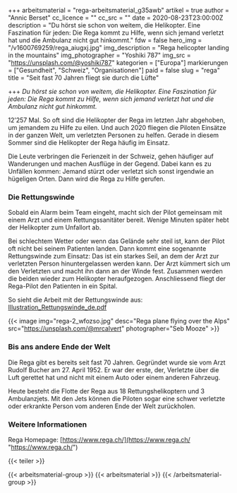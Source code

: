 +++
arbeitsmaterial = "rega-arbeitsmaterial_g35awb"
artikel = true
author = "Annic Berset"
cc_licence = ""
cc_src = ""
date = 2020-08-23T23:00:00Z
description = "Du hörst sie schon von weitem, die Helikopter. Eine Faszination für jeden: Die Rega kommt zu Hilfe, wenn sich jemand verletzt hat und die Ambulanz nicht gut hinkommt."
fdw = false
hero_img = "/v1600769259/rega_aiugxj.jpg"
img_description = "Rega helicopter landing in the mountains"
img_photographer = "Yoshiki 787"
img_src = "https://unsplash.com/@yoshiki787"
kategorien = ["Europa"]
markierungen = ["Gesundheit", "Schweiz", "Organisationen"]
paid = false
slug = "rega"
title = "Seit fast 70 Jahren fliegt sie durch die Lüfte"

+++
_Du hörst sie schon von weitem, die Helikopter. Eine Faszination für jeden: Die Rega kommt zu Hilfe, wenn sich jemand verletzt hat und die Ambulanz nicht gut hinkommt._

12’257 Mal. So oft sind die Helikopter der Rega im letzten Jahr abgehoben, um jemandem zu Hilfe zu eilen. Und auch 2020 fliegen die Piloten Einsätze in der ganzen Welt, um verletzten Personen zu helfen. Gerade in diesem Sommer sind die Helikopter der Rega häufig im Einsatz.

Die Leute verbringen die Ferienzeit in der Schweiz, gehen häufiger auf Wanderungen und machen Ausflüge in der Gegend. Dabei kann es zu Unfällen kommen: Jemand stürzt oder verletzt sich sonst irgendwie an hügeligen Orten. Dann wird die Rega zu Hilfe gerufen.

### Die Rettungswinde

Sobald ein Alarm beim Team eingeht, macht sich der Pilot gemeinsam mit einem Arzt und einem Rettungssanitäter bereit. Wenige Minuten später hebt der Helikopter zum Unfallort ab.

Bei schlechtem Wetter oder wenn das Gelände sehr steil ist, kann der Pilot oft nicht bei seinem Patienten landen. Dann kommt eine sogenannte Rettungswinde zum Einsatz: Das ist ein starkes Seil, an dem der Arzt zur verletzten Person hinuntergelassen werden kann. Der Arzt kümmert sich um den Verletzten und macht ihn dann an der Winde fest. Zusammen werden die beiden wieder zum Helikopter heraufgezogen. Anschliessend fliegt der Rega-Pilot den Patienten in ein Spital.

So sieht die Arbeit mit der Rettungswinde aus: [Illustration_Rettungswinde_de.pdf](https://www.rega.ch/fileadmin/seiteninhalt/PDFs/Illustrationen_Centerfolds/Illustration_Rettungswinde_de.pdf "https://www.rega.ch/fileadmin/seiteninhalt/PDFs/Illustrationen_Centerfolds/Illustration_Rettungswinde_de.pdf")

{{< image img="rega-2_wfozso.jpg" desc="Rega plane flying over the Alps" src="https://unsplash.com/@mrcalvert" photographer="Seb Mooze" >}}

### Bis ans andere Ende der Welt

Die Rega gibt es bereits seit fast 70 Jahren. Gegründet wurde sie vom Arzt Rudolf Bucher am 27. April 1952. Er war der erste, der, Verletzte über die Luft gerettet hat und nicht mit einem Auto oder einem anderen Fahrzeug.

Heute besteht die Flotte der Rega aus 18 Rettungshelikoptern und 3 Ambulanzjets. Mit den Jets können die Piloten sogar eine schwer verletzte oder erkrankte Person vom anderen Ende der Welt zurückholen.

### Weitere Informationen

Rega Homepage: [https://www.rega.ch/](https://www.rega.ch/ "https://www.rega.ch/")

{{< teiler >}}

{{< arbeitsmaterial-group >}} {{< arbeitsmaterial >}} {{< /arbeitsmaterial-group >}}